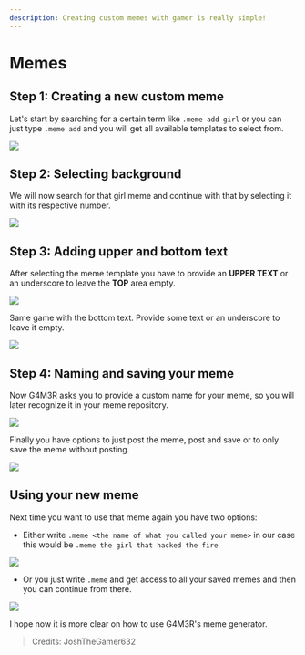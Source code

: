 ```yaml
---
description: Creating custom memes with gamer is really simple!
---
```


# Memes

## Step 1: Creating a new custom meme



Let's start by searching for a certain term like `.meme add girl` or you can just type `.meme add` and you will get all available templates to select from.





![](https://jgriffin34432.gitbooks.io/g4m3r-sample-guides/content/assets/import.png)

##  Step 2: Selecting background

We will now search for that girl meme and continue with that by selecting it with its respective number.  




![](https://jgriffin34432.gitbooks.io/g4m3r-sample-guides/content/assets/select%20girl%20meme.png)

## Step 3: Adding upper and bottom text

  
 After selecting the meme template you have to provide an **UPPER TEXT** or an underscore to leave the **TOP** area empty.



![](https://jgriffin34432.gitbooks.io/g4m3r-sample-guides/content/assets/HOODINI%20HACKED%20IT.png)

  
 Same game with the bottom text. Provide some text or an underscore to leave it empty.



![](https://jgriffin34432.gitbooks.io/g4m3r-sample-guides/content/assets/bottom%20message.png)

##  Step 4: Naming and saving your meme

  
 Now G4M3R asks you to provide a custom name for your meme, so you will later recognize it in your meme repository.



![](https://jgriffin34432.gitbooks.io/g4m3r-sample-guides/content/assets/oof.png)

  
 Finally you have options to just post the meme, post and save or to only save the meme without posting.



![](https://jgriffin34432.gitbooks.io/g4m3r-sample-guides/content/assets/post.png)

##  Using your new meme

 Next time you want to use that meme again you have two options:

*  Either write `.meme <the name of what you called your meme>` in our case this would be `.meme the girl that hacked the fire`



![](https://jgriffin34432.gitbooks.io/g4m3r-sample-guides/content/assets/the%20girl%20that%20hacked%20the%20fire.png)

*  Or you just write `.meme` and get access to all your saved memes and then you can continue from there.



![](https://jgriffin34432.gitbooks.io/g4m3r-sample-guides/content/assets/memes%20list.png)

  
 I hope now it is more clear on how to use G4M3R's meme generator.



> Credits: JoshTheGamer632


